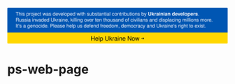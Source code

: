 [![Stand With Ukraine](https://raw.githubusercontent.com/vshymanskyy/StandWithUkraine/main/banner-direct.svg)](https://stand-with-ukraine.pp.ua)
# ps-web-page